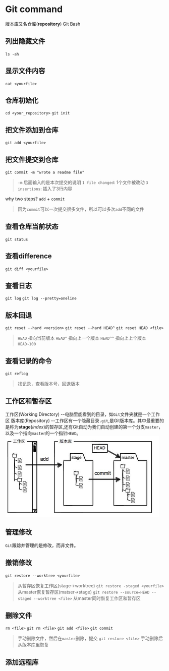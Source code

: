 # Git command

版本库又名仓库(**repository**)
Git Bash

## 列出隐藏文件
`ls -ah`

## 显示文件内容
`cat <yourfile>`

## 仓库初始化
`cd <your_repository>`
`git init`

## 把文件添加到仓库
`git add <yourfile>`

## 把文件提交到仓库
`git commit -m "wrote a readme file"`
> `-m` 后面输入的是本次提交的说明
> `1 file changed`: 1个文件被改动
> `3 insertions`: 插入了3行内容

why two steps? `add` + `commit`
> 因为`commit`可以一次提交很多文件，所以可以多次`add`不同的文件

## 查看仓库当前状态
`git status`

## 查看difference
`git diff <yourfile>`

## 查看日志
`git log`
`git log --pretty=oneline`

## 版本回退
`git reset --hard <version>`
`git reset --hard HEAD^`
`git reset HEAD <file>`
> `HEAD` 指向当前版本 `HEAD^` 指向上一个版本 `HEAD^^` 指向上上个版本 `HEAD~100`

## 查看记录的命令
`git reflog`
> 找记录，查看版本号，回退版本

## 工作区和暂存区
工作区(Working Directory) --电脑里能看到的目录，如`Git`文件夹就是一个工作区
版本库(Repository) --工作区有一个隐藏目录`.git`,是Git版本库。其中最重要的是称为**stage**(*index*)的暂存区,还有Git自动为我们自动创建的第一个分支`master`，以及一个指向`master`的一个指针`HEAD`。
![concept](concept1.jpg)

## 管理修改
`Git`跟踪并管理的是修改，而非文件。

## 撤销修改
`git restore --worktree <yourfile>`
> 从暂存区恢复工作区(stage->worktree)
`git restore -staged <yourfile>`
> 从master恢复暂存区(matser->stage)
`git restore --source=HEAD --staged --worktree <file>`
> 从master同时恢复工作区和暂存区

## 删除文件
`rm <file>`
`git rm <file>` `git add <file>`
`git commit`
> 手动删除文件，然后在`master`删除，提交
`git restore <file>`
> 手动删除后从版本库里恢复

## 添加远程库